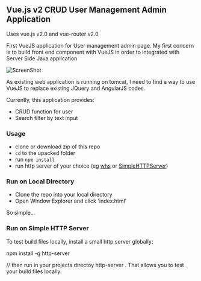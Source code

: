 
## Vue.js v2 CRUD User Management Admin Application

Uses vue.js v2.0 and vue-router v2.0

First VueJS application for User management admin page. My first concern is to build front end component with VueJS in order to integrated with Server Side Java application

![ScreenShot]([![vue2usermgt.gif](https://s20.postimg.org/aa4dgpykd/vue2usermgt.gif)](https://postimg.org/image/8ibeltf7d/))

As existing web application is running on tomcat, I need to find a way to use VueJS to replace existing JQuery and AngularJS codes.

Currently, this application provides:

* CRUD function for user
* Search filter by text input

### Usage
 - clone or download zip of this repo
 - `cd` to the upacked folder
 - run `npm install`
 - run http server of your choice (eg [whs](https://github.com/gstack/watch-http-server) or [SimpleHTTPServer](https://docs.python.org/2/library/simplehttpserver.html))

### Run on Local Directory

* Clone the repo into your local directory
* Open Window Explorer and click 'index.html'

So simple...

### Run on Simple HTTP Server

To test build files locally, install a small http server globally:

npm install -g http-server

// then run in your projects directoy
http-server .
That allows you to test your build files locally.

